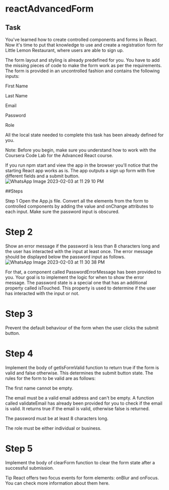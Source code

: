# reactAdvancedForm

## Task
You've learned how to create controlled components and forms in React. Now it's time to put that knowledge to use and create a registration form for Little Lemon Restaurant, where users are able to sign up.

The form layout and styling is already predefined for you. You have to add the missing pieces of code to make the form work as per the requirements. The form is provided in an uncontrolled fashion and contains the following inputs:

First Name

Last Name

Email

Password

Role

All the local state needed to complete this task has been already defined for you.

Note: Before you begin, make sure you understand how to work with the Coursera Code Lab for the Advanced React course.

If you run npm start and view the app in the browser you'll notice that the starting React app works as is. The app outputs a sign up form with five different fields and a submit button.
![WhatsApp Image 2023-02-03 at 11 29 10 PM](https://user-images.githubusercontent.com/98294205/216707058-198da3f1-a292-465e-841c-70cb96294136.jpeg)



##Steps

Step 1
Open the App.js file. Convert all the elements from the form to controlled components by adding the value and onChange attributes to each input. Make sure the password input is obscured.

# Step 2
Show an error message if the password is less than 8 characters long and the user has interacted with the input at least once. The error message should be displayed below the password input as follows.
![WhatsApp Image 2023-02-03 at 11 30 38 PM](https://user-images.githubusercontent.com/98294205/216707145-13ccc62c-cb6a-441b-8ac1-d8d0692d030c.jpeg)

For that, a component called PasswordErrorMessage has been provided to you. Your goal is to implement the logic for when to show the error message. The password state is a special one that has an additional property called isTouched. This property is used to determine if the user has interacted with the input or not.

# Step 3
Prevent the default behaviour of the form when the user clicks the submit button.

# Step 4
Implement the body of getIsFormValid function to return true if the form is valid and false otherwise. This determines the submit button state. The rules for the form to be valid are as follows:

The first name cannot be empty.

The email must be a valid email address and can't be empty. A function called validateEmail has already been provided for you to check if the email is valid. It returns true if the email is valid, otherwise  false is returned.

The password must be at least 8 characters long.

The role must be either individual or business.

# Step 5
Implement the body of clearForm function to clear the form state after a successful submission.

Tip
React offers two focus events for form elements: onBlur and onFocus. You can check more information about them here.
